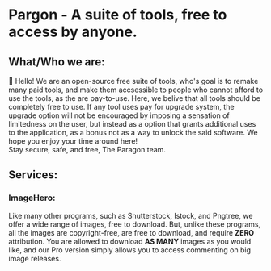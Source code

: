# Pargon - A suite of tools, free to access by anyone.
## What/Who we are:
:wave: Hello! We are an open-source free suite of tools, who's goal is to remake many paid tools, and make them accsessible to people who cannot afford to use the tools, as the are pay-to-use. Here, we belive that all tools should be completely free to use. If any tool uses pay for upgrade system, the upgrade option will not be encouraged by imposing a sensation of limitedness on the user, but instead as a option that grants additional uses to the application, as a bonus not as a way to unlock the said software. We hope you enjoy your time around here! \
Stay secure, safe, and free, The Paragon team.
## Services:
### ImageHero:
Like many other programs, such as Shutterstock, Istock, and Pngtree, we offer a wide range of images, free to download. But, unlike these programs, all the images are copyright-free, are free to download, and require **ZERO** attribution. You are allowed to download **AS MANY** images as you would like, and our Pro version simply allows you to access commenting on big image releases.
